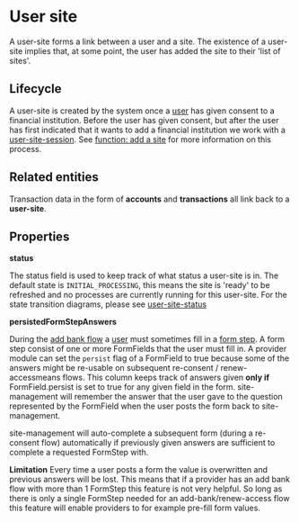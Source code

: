 # User site

A user-site forms a link between a user and a site.
The existence of a user-site implies that, at some point, the user has added the site to their 'list of sites'.


## Lifecycle

A user-site is created by the system once a [user](user.md) has given consent to a financial institution.
Before the user has given consent, but after the user has first indicated that it wants to add a financial institution we work with a [user-site-session](user-site-session.md).
See [function: add a site](../functions/add-site.md) for more information on this process.


## Related entities

Transaction data in the form of **accounts** and **transactions** all link back to a **user-site**.


## Properties

**status**

The status field is used to keep track of what status a user-site is in.
The default state is `INITIAL_PROCESSING`, this means the site is 'ready' to be refreshed and no processes are currently running for this user-site.
For the state transition diagrams, please see [user-site-status](user-site-status.md)


**persistedFormStepAnswers**

During the [add bank flow](../functions/add-site.md) a [user](user.md) must sometimes fill in a [form step](step.md).
A form step consist of one or more FormFields that the user must fill in.
A provider module can set the `persist` flag of a FormField to true because some of the answers might be re-usable on subsequent re-consent / renew-accessmeans flows.
This column keeps track of answers given **only if** FormField.persist is set to true for any given field in the form.
site-management will remember the answer that the user gave to the question represented by the FormField when the user posts the form back to site-management.

site-management will auto-complete a subsequent form (during a re-consent flow) automatically if previously given answers are sufficient to complete a requested FormStep with.

**Limitation**
Every time a user posts a form the value is overwritten and previous answers will be lost.
This means that if a provider has an add bank flow with more than 1 FormStep this feature is not very helpful.
So long as there is only a single FormStep needed for an add-bank/renew-access flow this feature will enable providers to for example pre-fill form values.
